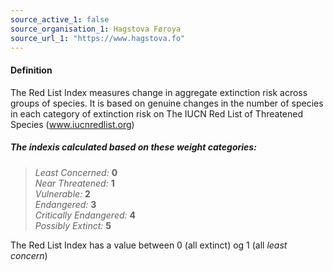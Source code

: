 ```yaml
---
source_active_1: false
source_organisation_1: Hagstova Føroya
source_url_1: "https://www.hagstova.fo"
---
```

#### Definition 
The Red List Index measures change in aggregate extinction risk across groups of species. It is based on genuine changes in the number of species in each category of extinction risk on The IUCN Red List of Threatened Species (www.iucnredlist.org)

##### *The indexis calculated based on these weight categories:*   
> *Least Concerned:*  **0**   
> *Near Threatened:*  **1**   
> *Vulnerable:*  **2**   
> *Endangered:*  **3**   
> *Critically Endangered:*  **4**   
> *Possibly Extinct:*  **5**   

The Red List Index has a value between 0 (all extinct) og 1 (all *least concern*)  
